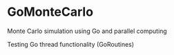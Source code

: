 # GoMonteCarlo
Monte Carlo simulation using Go and parallel computing

Testing Go thread functionality (GoRoutines)
